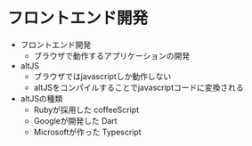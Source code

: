 # フロントエンド開発

- フロントエンド開発
  - ブラウザで動作するアプリケーションの開発
- altJS
  - ブラウザではjavascriptしか動作しない
  - altJSをコンパイルすることでjavascriptコードに変換される
- altJSの種類
  - Rubyが採用した coffeeScript
  - Googleが開発した Dart
  - Microsoftが作った Typescript